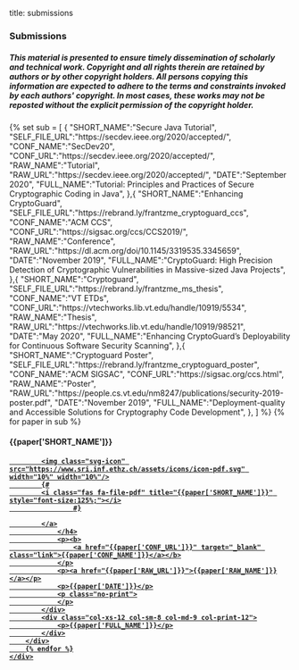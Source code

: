 title: submissions

### Submissions

<p>
    <div class="container submissions-container">
        <h5><i>This material is presented to ensure timely dissemination of scholarly and technical work. Copyright and all rights therein are retained by authors or by other copyright holders. All persons copying this information are expected to adhere to the terms and constraints invoked by each authors' copyright. In most cases, these works may not be reposted without the explicit permission of the copyright holder.</i></h5>
        {%
            set sub = [
                {
                    "SHORT_NAME":"Secure Java Tutorial",
                    "SELF_FILE_URL":"https://secdev.ieee.org/2020/accepted/",
                    "CONF_NAME":"SecDev20",
                    "CONF_URL":"https://secdev.ieee.org/2020/accepted/",
                    "RAW_NAME":"Tutorial",
                    "RAW_URL":"https://secdev.ieee.org/2020/accepted/",
                    "DATE":"September 2020",
                    "FULL_NAME":"Tutorial: Principles and Practices of Secure Cryptographic Coding in Java",
                },{
                    "SHORT_NAME":"Enhancing CryptoGuard",
                    "SELF_FILE_URL":"https://rebrand.ly/frantzme_cryptoguard_ccs",
                    "CONF_NAME":"ACM CCS",
                    "CONF_URL":"https://sigsac.org/ccs/CCS2019/",
                    "RAW_NAME":"Conference",
                    "RAW_URL":"https://dl.acm.org/doi/10.1145/3319535.3345659",
                    "DATE":"November 2019",
                    "FULL_NAME":"CryptoGuard: High Precision Detection of Cryptographic Vulnerabilities in Massive-sized Java Projects",
                },{
                    "SHORT_NAME":"Cryptoguard",
                    "SELF_FILE_URL":"https://rebrand.ly/frantzme_ms_thesis",
                    "CONF_NAME":"VT ETDs",
                    "CONF_URL":"https://vtechworks.lib.vt.edu/handle/10919/5534",
                    "RAW_NAME":"Thesis",
                    "RAW_URL":"https://vtechworks.lib.vt.edu/handle/10919/98521",
                    "DATE":"May 2020",
                    "FULL_NAME":"Enhancing CryptoGuard’s Deployability for Continuous Software Security Scanning",
                },{
                    "SHORT_NAME":"Cryptoguard Poster",
                    "SELF_FILE_URL":"https://rebrand.ly/frantzme_cryptoguard_poster",
                    "CONF_NAME":"ACM SIGSAC",
                    "CONF_URL":"https://sigsac.org/ccs.html",
                    "RAW_NAME":"Poster",
                    "RAW_URL":"https://people.cs.vt.edu/nm8247/publications/security-2019-poster.pdf",
                    "DATE":"November 2019",
                    "FULL_NAME":"Deployment-quality and Accessible Solutions for Cryptography Code Development",
                },
            ]
        %}
        {% for paper in sub %}
        <div class="row clearfix layout layout-left">
            <div class="col-xs-12 col-sm-4 col-md-3 col-print-12 details">
                <h4>{{paper['SHORT_NAME']}}</h4>
                <h4>
                    <a target="_blank" href="{{paper['SELF_FILE_URL']}}">
                    
		    <img class="svg-icon" src="https://www.sri.inf.ethz.ch/assets/icons/icon-pdf.svg" width="10%" width="10%"/>
		    {#
		    <i class="fas fa-file-pdf" title="{{paper['SHORT_NAME']}}" style="font-size:125%;"></i>
                    #}

		    </a>
                </h4>
                <p><b>
                    <a href="{{paper['CONF_URL']}}" target="_blank" class="link">{{paper['CONF_NAME']}}</a></b>
                </p>
                <p><a href="{{paper['RAW_URL']}}">{{paper['RAW_NAME']}}</a></p>
                <p>{{paper['DATE']}}</p>
                <p class="no-print">
                </p>
            </div>
            <div class="col-xs-12 col-sm-8 col-md-9 col-print-12">
                <p>{{paper['FULL_NAME']}}</p>
            </div>
        </div>
        {% endfor %}
    </div>
</p>
